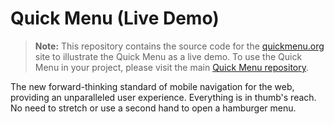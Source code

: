 # Quick Menu (Live Demo)
> **Note:** This repository contains the source code for the [quickmenu.org](https://quickmenu.org) site to illustrate the Quick Menu as a live demo. To use the Quick Menu in your project, please visit the main [Quick Menu repository](https://github.com/aullah/quickmenu).

The new forward-thinking standard of mobile navigation for the web, providing an unparalleled user experience. Everything is in thumb's reach. No need to stretch or use a second hand to open a hamburger menu.
